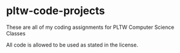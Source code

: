 # pltw-code-projects

These are all of my coding assignments for PLTW Computer Science Classes

All code is allowed to be used as stated in the license.
